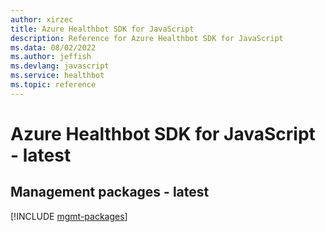 ```yaml
---
author: xirzec
title: Azure Healthbot SDK for JavaScript
description: Reference for Azure Healthbot SDK for JavaScript
ms.data: 08/02/2022
ms.author: jeffish
ms.devlang: javascript
ms.service: healthbot
ms.topic: reference
---
```

# Azure Healthbot SDK for JavaScript - latest

## Management packages - latest
[!INCLUDE [mgmt-packages](healthbot-mgmt-index.md)]